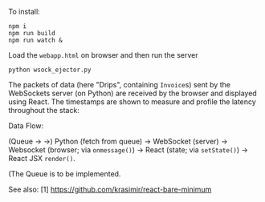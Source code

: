 To install:
```
npm i
npm run build
npm run watch &
```
Load the `webapp.html` on browser and then run the server
```
python wsock_ejector.py
```

The packets of data (here "Drips", containing `Invoice`s) sent by the WebSockets server (on Python) are received by the browser and displayed using React. The timestamps are shown to measure and profile the latency throughout the stack:

Data Flow:

(Queue &rarr; →)
Python (fetch from queue) &rarr;
WebSocket (server) &rarr;
Websocket (browser; via `onmessage()`) &rarr;
React (state; via `setState()`) &rarr;
React JSX `render()`.

(The Queue is to be implemented.

See also:
[1] https://github.com/krasimir/react-bare-minimum
